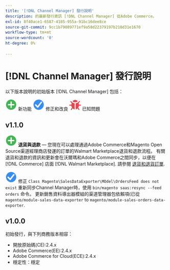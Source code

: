 ```yaml
---
title: '[!DNL Channel Manager] 發行說明'
description: 的最新發行資訊 [!DNL Channel Manager] 從Adobe Commerce。
exl-id: 8f40ace1-6587-4185-955a-91bc16dee8ce
source-git-commit: 9cc1b79089771ef9a58d22379197b210d31e1670
workflow-type: tm+mt
source-wordcount: '0'
ht-degree: 0%

---
```


# [!DNL Channel Manager] 發行說明

以下版本說明的初始版本 [!DNL Channel Manager] 包括：

![新增](../assets/new.svg) 新功能
![修正問題](../assets/fix.svg) 修正和改良
![已知問題](../assets/bug.svg) 已知問題


## v1.1.0

![新增](../assets/new.svg)<!--CHAN-5204--> **退貨與退款** — 您現在可以處理通過Adobe Commerce和Magento Open Source渠道經理商店發運的訂單的Walmart Marketplace退貨和退款流程。 有關退貨和退款的資訊和更新會在沃爾瑪和Adobe Commerce之間同步，以便在 [!DNL Commerce] 店面 [!DNL Walmart Marketplace]. 請參閱 [退貨和退貨訂單](return-refund-orders.md).

![固定](../assets/fix.svg)<!--CHAN-5661--> 修正 `Class Magento\SalesDataExporter\MOdel\OrdersFeed does not exist` 重新同步Channel Manager時，使用 `bin/magento saas:resync --feed orders` 命令。 更新銷售資料導出器模組的渠道管理器包依賴項(已從 `magento/module-sales-data-exporter` to `magento/module-sales-orders-data-exporter`.

## v1.0.0

初始發行，與下列商務版本相容：

* 開放原始碼(CE):2.4.x
* Adobe Commerce(EE):2.4.x
* Adobe Commerce for Cloud(ECE):2.4.x
* 穩定性：穩定

